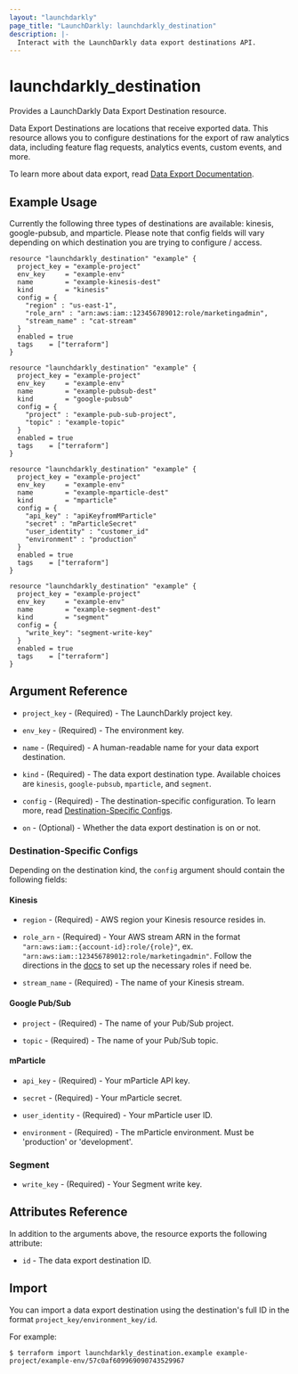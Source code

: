 ```yaml
---
layout: "launchdarkly"
page_title: "LaunchDarkly: launchdarkly_destination"
description: |-
  Interact with the LaunchDarkly data export destinations API.
---
```


# launchdarkly_destination

Provides a LaunchDarkly Data Export Destination resource.

Data Export Destinations are locations that receive exported data. This resource allows you to configure destinations for the export of raw analytics data, including feature flag requests, analytics events, custom events, and more.

To learn more about data export, read [Data Export Documentation](https://docs.launchdarkly.com/integrations/data-export).

## Example Usage

Currently the following three types of destinations are available: kinesis, google-pubsub, and mparticle. Please note that config fields will vary depending on which destination you are trying to configure / access.

```hcl
resource "launchdarkly_destination" "example" {
  project_key = "example-project"
  env_key     = "example-env"
  name        = "example-kinesis-dest"
  kind        = "kinesis"
  config = {
    "region" : "us-east-1",
    "role_arn" : "arn:aws:iam::123456789012:role/marketingadmin",
    "stream_name" : "cat-stream"
  }
  enabled = true
  tags    = ["terraform"]
}
```

```hcl
resource "launchdarkly_destination" "example" {
  project_key = "example-project"
  env_key     = "example-env"
  name        = "example-pubsub-dest"
  kind        = "google-pubsub"
  config = {
    "project" : "example-pub-sub-project",
    "topic" : "example-topic"
  }
  enabled = true
  tags    = ["terraform"]
}
```

```hcl
resource "launchdarkly_destination" "example" {
  project_key = "example-project"
  env_key     = "example-env"
  name        = "example-mparticle-dest"
  kind        = "mparticle"
  config = {
    "api_key" : "apiKeyfromMParticle"
    "secret" : "mParticleSecret"
    "user_identity" : "customer_id"
    "environment" : "production"
  }
  enabled = true
  tags    = ["terraform"]
}
```

```hcl
resource "launchdarkly_destination" "example" {
  project_key = "example-project"
  env_key     = "example-env"
  name        = "example-segment-dest"
  kind        = "segment"
  config = {
    "write_key": "segment-write-key"
  }
  enabled = true
  tags    = ["terraform"]
}
```

## Argument Reference

- `project_key` - (Required) - The LaunchDarkly project key.

- `env_key` - (Required) - The environment key.

- `name` - (Required) - A human-readable name for your data export destination.

- `kind` - (Required) - The data export destination type. Available choices are `kinesis`, `google-pubsub`, `mparticle`, and `segment`.

- `config` - (Required) - The destination-specific configuration. To learn more, read [Destination-Specific Configs](#destination-specific-configs).

- `on` - (Optional) - Whether the data export destination is on or not.

### Destination-Specific Configs

Depending on the destination kind, the `config` argument should contain the following fields:

#### Kinesis

- `region` - (Required) - AWS region your Kinesis resource resides in.

- `role_arn` - (Required) - Your AWS stream ARN in the format `"arn:aws:iam::{account-id}:role/{role}"`, ex. `"arn:aws:iam::123456789012:role/marketingadmin"`. Follow the directions in the [docs](https://docs.launchdarkly.com/integrations/data-export/kinesis) to set up the necessary roles if need be.

- `stream_name` - (Required) - The name of your Kinesis stream.

#### Google Pub/Sub

- `project` - (Required) - The name of your Pub/Sub project.

- `topic` - (Required) - The name of your Pub/Sub topic.

#### mParticle

- `api_key` - (Required) - Your mParticle API key.

- `secret` - (Required) - Your mParticle secret.

- `user_identity` - (Required) - Your mParticle user ID.

- `environment` - (Required) - The mParticle environment. Must be 'production' or 'development'.

### Segment

- `write_key` - (Required) - Your Segment write key.

## Attributes Reference

In addition to the arguments above, the resource exports the following attribute:

- `id` - The data export destination ID.

## Import

You can import a data export destination using the destination's full ID in the format `project_key/environment_key/id`.

For example:

```
$ terraform import launchdarkly_destination.example example-project/example-env/57c0af609969090743529967
```
